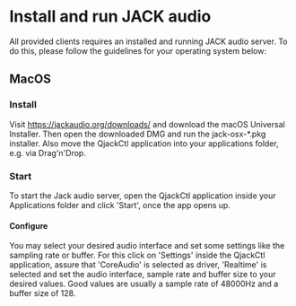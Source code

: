 # Install and run JACK audio

All provided clients requires an installed and running JACK audio server.
To do this, please follow the guidelines for your operating system below:

## MacOS

### Install
Visit https://jackaudio.org/downloads/ and download the macOS Universal Installer.
Then open the downloaded DMG and run the jack-osx-*.pkg installer.
Also move the QjackCtl application into your applications folder, e.g. via Drag'n'Drop.

### Start
To start the Jack audio server, open the QjackCtl application inside your Applications folder and click 'Start', once the app opens up.

#### Configure
You may select your desired audio interface and set some settings like the sampling rate or buffer.
For this click on 'Settings' inside the QjackCtl application, assure that 'CoreAudio' is selected as driver, 'Realtime' is selected and set the audio interface, sample rate and buffer size to your desired values.
Good values are usually a sample rate of 48000Hz and a buffer size of 128.